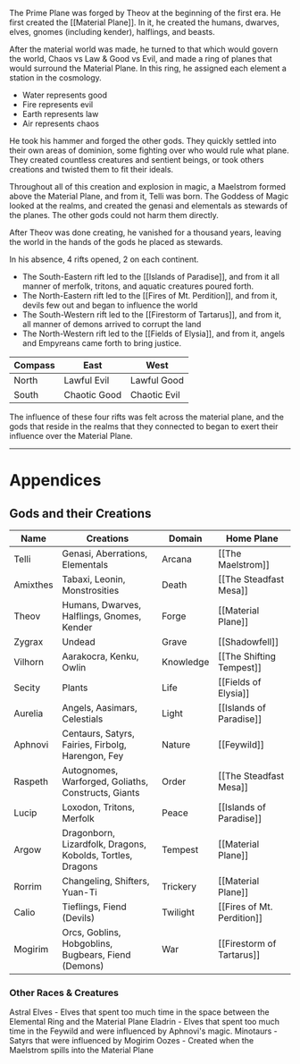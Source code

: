 The Prime Plane was forged by Theov at the beginning of the first era. He first created the [[Material Plane]]. In it, he created the humans, dwarves, elves, gnomes (including kender), halflings, and beasts. 

After the material world was made, he turned to that which would govern the world, Chaos vs Law & Good vs Evil, and made a ring of planes that would surround the Material Plane. In this ring, he assigned each element a station in the cosmology. 
- Water represents good
- Fire represents evil
- Earth represents law
- Air represents chaos

He took his hammer and forged the other gods. They quickly settled into their own areas of dominion, some fighting over who would rule what plane. They created countless creatures and sentient beings, or took others creations and twisted them to fit their ideals. 

Throughout all of this creation and explosion in magic, a Maelstrom formed above the Material Plane, and from it, Telli was born. The Goddess of Magic looked at the realms, and created the genasi and elementals as stewards of the planes. The other gods could not harm them directly.  

After Theov was done creating, he vanished for a thousand years, leaving the world in the hands of the gods he placed as stewards.  

In his absence, 4 rifts opened, 2 on each continent. 
* The South-Eastern rift led to the [[Islands of Paradise]], and from it all manner of merfolk, tritons, and aquatic creatures poured forth. 
* The North-Eastern rift led to the [[Fires of Mt. Perdition]], and from it, devils few out and began to influence the world
* The South-Western rift led to the [[Firestorm of Tartarus]], and from it, all manner of demons arrived to corrupt the land
* The North-Western rift led to the [[Fields of Elysia]], and from it, angels and Empyreans came forth to bring justice. 

| Compass | East         | West         |
| ------- | ------------ | ------------ |
| North   | Lawful Evil  | Lawful Good  |
| South   | Chaotic Good | Chaotic Evil |

The influence of these four rifts was felt across the material plane, and the gods that reside in the realms that they connected to began to exert their influence over the Material Plane. 

---
# Appendices
## Gods and their Creations
| Name     | Creations                                                  | Domain    | Home Plane                 |
| -------- | ---------------------------------------------------------- | --------- | -------------------------- |
| Telli    | Genasi, Aberrations, Elementals                            | Arcana    | [[The Maelstrom]]          |
| Amixthes | Tabaxi, Leonin, Monstrosities                              | Death     | [[The Steadfast Mesa]]     |
| Theov    | Humans, Dwarves, Halflings, Gnomes, Kender                 | Forge     | [[Material Plane]]         |
| Zygrax   | Undead                                                     | Grave     | [[Shadowfell]]             |
| Vilhorn  | Aarakocra, Kenku, Owlin                                    | Knowledge | [[The Shifting Tempest]]   |
| Secity   | Plants                                                     | Life      | [[Fields of Elysia]]       |
| Aurelia  | Angels, Aasimars, Celestials                               | Light     | [[Islands of Paradise]]    |
| Aphnovi  | Centaurs, Satyrs, Fairies, Firbolg, Harengon, Fey          | Nature    | [[Feywild]]                |
| Raspeth  | Autognomes, Warforged, Goliaths, Constructs, Giants        | Order     | [[The Steadfast Mesa]]     |
| Lucip    | Loxodon, Tritons, Merfolk                                  | Peace     | [[Islands of Paradise]]    |
| Argow    | Dragonborn, Lizardfolk, Dragons, Kobolds, Tortles, Dragons | Tempest   | [[Material Plane]]         |
| Rorrim   | Changeling, Shifters, Yuan-Ti                              | Trickery  | [[Material Plane]]         |
| Calio    | Tieflings, Fiend (Devils)                                  | Twilight  | [[Fires of Mt. Perdition]] |
| Mogirim  | Orcs, Goblins, Hobgoblins, Bugbears, Fiend (Demons)        | War       | [[Firestorm of Tartarus]]  |


### Other Races & Creatures
Astral Elves - Elves that spent too much time in the space between the Elemental Ring and the Material Plane
Eladrin - Elves that spent too much time in the Feywild and were influenced by Aphnovi's magic. 
Minotaurs - Satyrs that were influenced by Mogirim
Oozes - Created when the Maelstrom spills into the Material Plane